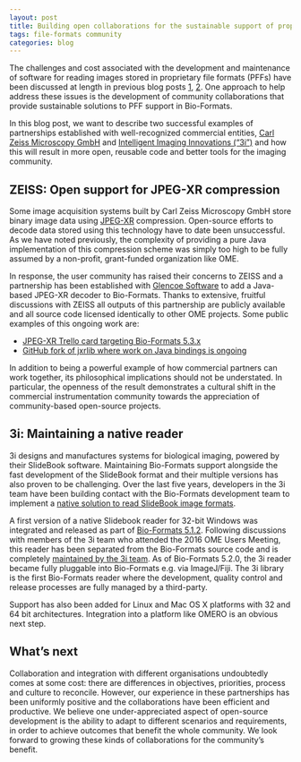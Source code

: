 ```yaml
---
layout: post
title: Building open collaborations for the sustainable support of proprietary file formats
tags: file-formats community
categories: blog
---
```


The challenges and cost associated with the development and maintenance of
software for reading images stored in proprietary file formats (PFFs) have
been discussed at length in previous blog posts
[1](http://blog.openmicroscopy.org/file-formats/2014/10/16/file-formats/),
[2](http://blog.openmicroscopy.org/file-formats/community/2016/01/06/format-support/).
One approach to help address these issues is the development of community
collaborations that provide sustainable solutions to PFF support in
Bio-Formats.

In this blog post, we want to describe two successful examples of partnerships
established with well-recognized commercial entities,
[Carl Zeiss Microscopy GmbH](http://www.zeiss.com/) and
[Intelligent Imaging Innovations (“3i”)](https://www.intelligent-imaging.com/)
and how this will result in more open, reusable code and better tools for the
imaging community.

## ZEISS: Open support for JPEG-XR compression

Some image acquisition systems built by Carl Zeiss Microscopy GmbH store
binary image data using [JPEG-XR](https://jpeg.org/jpegxr/) compression.
Open-source efforts to decode data stored using this technology have to date
been unsuccessful. As we have noted previously, the complexity of providing a
pure Java implementation of this compression scheme was simply too high to be
fully assumed by a non-profit, grant-funded organization like OME.

In response, the user community has raised their concerns to ZEISS and a
partnership has been established with
[Glencoe Software](
http://glencoesoftware.com/pressreleases/2016-08-30-glencoe-software-zeiss-partner-open-source-file-reader-whole-slide.html)
to add a Java-based JPEG-XR decoder to Bio-Formats. Thanks to extensive,
fruitful discussions with ZEISS all outputs of this partnership are publicly
available and all source code licensed identically to other OME projects. Some
public examples of this ongoing work are:

* [JPEG-XR Trello card targeting Bio-Formats 5.3.x](https://trello.com/c/OHKk0BiI/3-jpeg-xr)
* [GitHub fork of jxrlib where work on Java bindings is ongoing](https://github.com/glencoesoftware/jxrlib)

In addition to being a powerful example of how commercial partners can work
together, its philosophical implications should not be understated. In
particular, the openness of the result demonstrates a cultural shift in the
commercial instrumentation community towards the appreciation of
community-based open-source projects.

## 3i: Maintaining a native reader

3i designs and manufactures systems for biological imaging, powered by their
SlideBook software. Maintaining Bio-Formats support alongside the fast
development of the SlideBook format and their multiple versions has also
proven to be challenging. Over the last five years, developers in the 3i team
have been building contact with the Bio-Formats development team to implement
a [native solution to read SlideBook image formats](https://www.openmicroscopy.org/community/viewtopic.php?f=6&t=7653&p=14823&hilit=slidebook#p14823).

A first version of a native Slidebook reader for 32-bit Windows was integrated
and released as part of
[Bio-Formats 5.1.2](https://www.openmicroscopy.org/community/viewtopic.php?f=11&t=7822).
Following discussions with members of the 3i team who attended the 2016 OME
Users Meeting, this reader has been separated from the Bio-Formats source code
and is completely [maintained by the 3i team](http://www.openmicroscopy.org/info/slidebook).  As of Bio-Formats 5.2.0,
the 3i reader became fully pluggable into Bio-Formats e.g. via ImageJ/Fiji.
The 3i library is the first Bio-Formats reader where the development, quality
control and release processes are fully managed by a third-party.

Support has also been added for Linux and Mac OS X platforms with 32 and 64 bit architectures. Integration into a platform like OMERO is an obvious next step.

## What’s next

Collaboration and integration with different organisations undoubtedly comes
at some cost: there are differences in objectives, priorities, process and
culture to reconcile. However, our experience in these partnerships has been
uniformly positive and the collaborations have been efficient and productive.
We believe one under-appreciated aspect of open-source development is the
ability to adapt to different scenarios and requirements, in order to achieve
outcomes that benefit the whole community. We look forward to growing these
kinds of collaborations for the community’s benefit.
